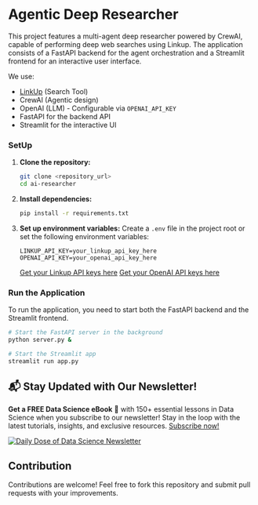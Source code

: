 # Agentic Deep Researcher

This project features a multi-agent deep researcher powered by CrewAI, capable of performing deep web searches using Linkup. The application consists of a FastAPI backend for the agent orchestration and a Streamlit frontend for an interactive user interface.

We use:

- [LinkUp](https://www.linkup.so/) (Search Tool)
- CrewAI (Agentic design)
- OpenAI (LLM) - Configurable via `OPENAI_API_KEY`
- FastAPI for the backend API
- Streamlit for the interactive UI

### SetUp

1.  **Clone the repository:**
    ```bash
    git clone <repository_url>
    cd ai-researcher
    ```
2.  **Install dependencies:**
    ```bash
    pip install -r requirements.txt
    ```
3.  **Set up environment variables:**
    Create a `.env` file in the project root or set the following environment variables:
    ```
    LINKUP_API_KEY=your_linkup_api_key_here
    OPENAI_API_KEY=your_openai_api_key_here
    ```
    [Get your Linkup API keys here](https://www.linkup.so/)
    [Get your OpenAI API keys here](https://platform.openai.com/account/api-keys)

### Run the Application

To run the application, you need to start both the FastAPI backend and the Streamlit frontend.

```bash
# Start the FastAPI server in the background
python server.py &

# Start the Streamlit app
streamlit run app.py
```

## 📬 Stay Updated with Our Newsletter!

**Get a FREE Data Science eBook** 📖 with 150+ essential lessons in Data Science when you subscribe to our newsletter! Stay in the loop with the latest tutorials, insights, and exclusive resources. [Subscribe now!](https://join.dailydoseofds.com)

[![Daily Dose of Data Science Newsletter](https://github.com/patchy631/ai-engineering/blob/main/resources/join_ddods.png)](https://join.dailydoseofds.com)

## Contribution

Contributions are welcome! Feel free to fork this repository and submit pull requests with your improvements.